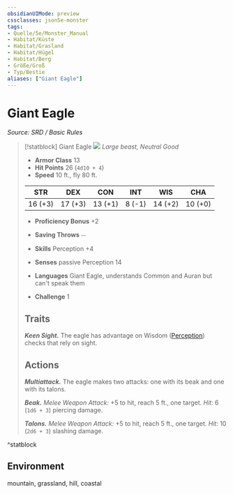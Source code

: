 ```yaml
---
obsidianUIMode: preview
cssclasses: json5e-monster
tags:
- Quelle/5e/Monster_Manual
- Habitat/Küste
- Habitat/Grasland
- Habitat/Hügel
- Habitat/Berg
- Größe/Groß
- Typ/Bestie
aliases: ["Giant Eagle"]
---
```

# Giant Eagle
*Source: SRD / Basic Rules*  

> [!statblock] Giant Eagle
> ![](compendium/bestiary/beast/token/giant-eagle.png#token)
> *Large beast, Neutral Good*
> 
> - **Armor Class** 13 
> - **Hit Points** 26 (`4d10 + 4`)
> - **Speed** 10 ft., fly 80 ft.
> 
> |STR|DEX|CON|INT|WIS|CHA|
> |:---:|:---:|:---:|:---:|:---:|:---:|
> |16 (+3)|17 (+3)|13 (+1)| 8 (-1)|14 (+2)|10 (+0)|
> 
> - **Proficiency Bonus** +2
> - **Saving Throws** ⏤
> - **Skills** Perception +4
> - **Senses** passive Perception 14
> 
> - **Languages** Giant Eagle, understands Common and Auran but can't speak them
> - **Challenge** 1
> 
> ## Traits
> 
> ***Keen Sight.*** The eagle has advantage on Wisdom ([Perception](rules/skills.md#Perception)) checks that rely on sight.
> 
> ## Actions
> 
> ***Multiattack.*** The eagle makes two attacks: one with its beak and one with its talons.
> 
> ***Beak.*** *Melee Weapon Attack:* +5 to hit, reach 5 ft., one target. *Hit:* 6 (`1d6 + 3`) piercing damage.
> 
> ***Talons.*** *Melee Weapon Attack:* +5 to hit, reach 5 ft., one target. *Hit:* 10 (`2d6 + 3`) slashing damage.
^statblock

## Environment

mountain, grassland, hill, coastal